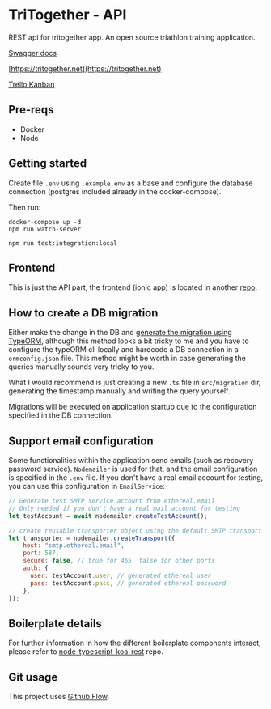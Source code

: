 # TriTogether - API

REST api for tritogether app. An open source triathlon training application.

[Swagger docs](https://tritogether-api.herokuapp.com/swagger-html)

[https://tritogether.net](https://tritogether.net)

[Trello Kanban](https://trello.com/b/LxZhBnJM/tritogether)

## Pre-reqs
- Docker
- Node

## Getting started
Create file `.env` using `.example.env` as a base and configure the database connection (postgres included already in the docker-compose).

Then run:
```
docker-compose up -d
npm run watch-server
```

```
npm run test:integration:local
```

## Frontend
This is just the API part, the frontend (ionic app) is located in another [repo](https://github.com/javieraviles/tritogether-client).

## How to create a DB migration
Either make the change in the DB and [generate the migration using TypeORM](https://github.com/typeorm/typeorm/blob/master/docs/migrations.md#generating-migrations), although this method looks a bit tricky to me and you have to configure the typeORM cli locally and hardcode a DB connection in a `ormconfig.json` file. This method might be worth in case generating the queries manually sounds very tricky to you.

What I would recommend is just creating a new `.ts` file in `src/migration` dir, generating the timestamp manually and writing the query yourself.

Migrations will be executed on application startup due to the configuration specified in the DB connection.

## Support email configuration
Some functionalities within the application send emails (such as recovery password service). `Nodemailer` is used for that, and the email configuration is specified in the `.env` file. If you don't have a real email account for testing, you can use this configuration in `EmailService`:

```javascript
// Generate test SMTP service account from ethereal.email
// Only needed if you don't have a real mail account for testing
let testAccount = await nodemailer.createTestAccount();

// create reusable transporter object using the default SMTP transport
let transporter = nodemailer.createTransport({
    host: "smtp.ethereal.email",
    port: 587,
    secure: false, // true for 465, false for other ports
    auth: {
      user: testAccount.user, // generated ethereal user
      pass: testAccount.pass, // generated ethereal password
    },
});
```

## Boilerplate details
For further information in how the different boilerplate components interact, please refer to [node-typescript-koa-rest](https://github.com/javieraviles/node-typescript-koa-rest) repo.

## Git usage
This project uses [Github Flow](https://guides.github.com/introduction/flow/).